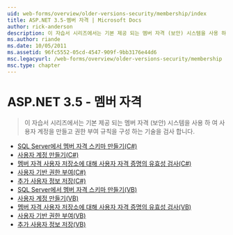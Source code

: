 ```yaml
---
uid: web-forms/overview/older-versions-security/membership/index
title: ASP.NET 3.5-멤버 자격 | Microsoft Docs
author: rick-anderson
description: 이 자습서 시리즈에서는 기본 제공 되는 멤버 자격 (보안) 시스템을 사용 하 여 사용자 계정을 만들고 권한 부여 규칙을 구성 하는 기술을 검사 합니다.
ms.author: riande
ms.date: 10/05/2011
ms.assetid: 96fc5552-05cd-4547-909f-9bb3176e44d6
msc.legacyurl: /web-forms/overview/older-versions-security/membership
msc.type: chapter
---
```

<a name="aspnet-35---membership"></a>ASP.NET 3.5 - 멤버 자격
====================
> 이 자습서 시리즈에서는 기본 제공 되는 멤버 자격 (보안) 시스템을 사용 하 여 사용자 계정을 만들고 권한 부여 규칙을 구성 하는 기술을 검사 합니다.


- [SQL Server에서 멤버 자격 스키마 만들기(C#)](creating-the-membership-schema-in-sql-server-cs.md)
- [사용자 계정 만들기(C#)](creating-user-accounts-cs.md)
- [멤버 자격 사용자 저장소에 대해 사용자 자격 증명의 유효성 검사(C#)](validating-user-credentials-against-the-membership-user-store-cs.md)
- [사용자 기반 권한 부여(C#)](user-based-authorization-cs.md)
- [추가 사용자 정보 저장(C#)](storing-additional-user-information-cs.md)
- [SQL Server에서 멤버 자격 스키마 만들기(VB)](creating-the-membership-schema-in-sql-server-vb.md)
- [사용자 계정 만들기(VB)](creating-user-accounts-vb.md)
- [멤버 자격 사용자 저장소에 대해 사용자 자격 증명의 유효성 검사(VB)](validating-user-credentials-against-the-membership-user-store-vb.md)
- [사용자 기반 권한 부여(VB)](user-based-authorization-vb.md)
- [추가 사용자 정보 저장(VB)](storing-additional-user-information-vb.md)

